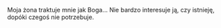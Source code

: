 Moja żona traktuje mnie jak Boga... Nie bardzo interesuje ją, czy istnieję, dopóki czegoś nie potrzebuje.
